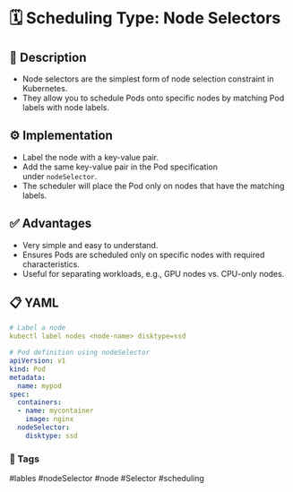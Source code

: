 # 🗓️ Scheduling Type: Node Selectors

## 📌 Description

- Node selectors are the simplest form of node selection constraint in Kubernetes.
- They allow you to schedule Pods onto specific nodes by matching Pod labels with node labels.

## ⚙️ Implementation

- Label the node with a key-value pair.
- Add the same key-value pair in the Pod specification under `nodeSelector`.
- The scheduler will place the Pod only on nodes that have the matching labels.

## ✅ Advantages

- Very simple and easy to understand.    
- Ensures Pods are scheduled only on specific nodes with required characteristics.
- Useful for separating workloads, e.g., GPU nodes vs. CPU-only nodes.

## 📋 YAML

```YAML
# Label a node
kubectl label nodes <node-name> disktype=ssd

# Pod definition using nodeSelector
apiVersion: v1
kind: Pod
metadata:
  name: mypod
spec:
  containers:
  - name: mycontainer
    image: nginx
  nodeSelector:
    disktype: ssd

```


### 🔖 Tags
#lables #nodeSelector #node #Selector #scheduling